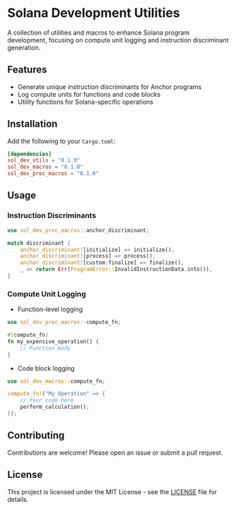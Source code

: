 # Solana Development Utilities

A collection of utilities and macros to enhance Solana program development, focusing on compute unit logging and instruction discriminant generation.

## Features

- Generate unique instruction discriminants for Anchor programs
- Log compute units for functions and code blocks
- Utility functions for Solana-specific operations

## Installation

Add the following to your `Cargo.toml`:

```toml
[dependencies]
sol_dev_utils = "0.1.0"
sol_dev_macros = "0.1.0"
sol_dev_proc_macros = "0.1.0"
```

## Usage

### Instruction Discriminants

```rust
use sol_dev_proc_macros::anchor_discriminant;

match discriminant {
    anchor_discriminant![initialize] => initialize(),
    anchor_discriminant![process] => process(),
    anchor_discriminant![custom:finalize] => finalize(),
    _ => return Err(ProgramError::InvalidInstructionData.into()),
}
```

### Compute Unit Logging
- Function-level logging
```rust
use sol_dev_proc_macros::compute_fn;

#[compute_fn]
fn my_expensive_operation() {
    // Function body
}
```
- Code block logging
```rust
use sol_dev_macros::compute_fn;

compute_fn!("My Operation" => {
    // Your code here
    perform_calculation();
});
```

## Contributing
Contributions are welcome! Please open an issue or submit a pull request.

## License
This project is licensed under the MIT License - see the [LICENSE](LICENSE) file for details.
